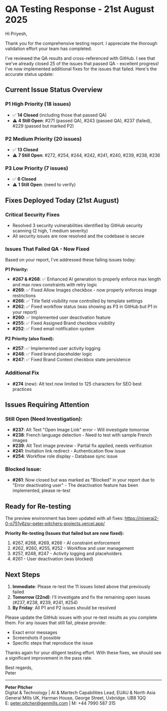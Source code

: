 # QA Testing Response - 21st August 2025

Hi Priyesh,

Thank you for the comprehensive testing report. I appreciate the thorough validation effort your team has completed.

I've reviewed the QA results and cross-referenced with GitHub. I see that we've already closed 25 of the issues that passed QA - excellent progress! I've now implemented additional fixes for the issues that failed. Here's the accurate status update:

## Current Issue Status Overview

### P1 High Priority (18 issues)
- ✅ **14 Closed** (including those that passed QA)
- ⚠️ **4 Still Open**: #271 (passed QA), #243 (passed QA), #237 (failed), #229 (passed but marked P2)

### P2 Medium Priority (20 issues)  
- ✅ **13 Closed**
- ⚠️ **7 Still Open**: #272, #254, #244, #242, #241, #240, #239, #238, #236

### P3 Low Priority (7 issues)
- ✅ **6 Closed**
- ⚠️ **1 Still Open**: (need to verify)

## Fixes Deployed Today (21st August)

### Critical Security Fixes
- Resolved 3 security vulnerabilities identified by GitHub security scanning (2 high, 1 medium severity)
- All security issues are now resolved and the codebase is secure

### Issues That Failed QA - Now Fixed
Based on your report, I've addressed these failing issues today:

**P1 Priority:**
- **#267 & #268**: ✅ Enhanced AI generation to properly enforce max length and max rows constraints with retry logic
- **#269**: ✅ Fixed Allow Images checkbox - now properly enforces image restrictions  
- **#266**: ✅ Title field visibility now controlled by template settings
- **#262**: ✅ Fixed workflow status (was showing as P3 in GitHub but P1 in your report)
- **#260**: ✅ Implemented user deactivation feature
- **#255**: ✅ Fixed Assigned Brand checkbox visibility
- **#252**: ✅ Fixed email notification system

**P2 Priority (also fixed):**
- **#257**: ✅ Implemented user activity logging
- **#248**: ✅ Fixed brand placeholder logic
- **#247**: ✅ Fixed Brand Context checkbox state persistence

### Additional Fix
- **#274** (new): Alt text now limited to 125 characters for SEO best practices

## Issues Requiring Attention

### Still Open (Need Investigation):
- **#237**: Alt Text "Open Image Link" error - Will investigate tomorrow
- **#238**: French language detection - Need to test with sample French images
- **#239**: Alt Text image preview - Partial fix applied, needs verification
- **#241**: Invitation link redirect - Authentication flow issue
- **#254**: Workflow role display - Database sync issue

### Blocked Issue:
- **#261**: Now closed but was marked as "Blocked" in your report due to "Error deactivating user" - The deactivation feature has been implemented, please re-test

## Ready for Re-testing

The preview environment has been updated with all fixes: https://mixerai2-0-o751y6zsr-peter-pitchers-projects.vercel.app/

**Priority Re-testing (Issues that failed but are now fixed):**
1. #267, #268, #269, #266 - AI constraint enforcement
2. #262, #260, #255, #252 - Workflow and user management
3. #257, #248, #247 - Activity logging and placeholders
4. #261 - User deactivation (was blocked)

## Next Steps

1. **Immediate**: Please re-test the 11 issues listed above that previously failed
2. **Tomorrow (22nd)**: I'll investigate and fix the remaining open issues (#237, #238, #239, #241, #254)
3. **By Friday**: All P1 and P2 issues should be resolved

Please update the GitHub issues with your re-test results as you complete them. For any issues that still fail, please provide:
- Exact error messages
- Screenshots if possible
- Specific steps that reproduce the issue

Thanks again for your diligent testing effort. With these fixes, we should see a significant improvement in the pass rate.

Best regards,  
Peter

---

**Peter Pitcher**  
Digital & Technology | AI & Martech Capabilities Lead, EUAU & North Asia  
General Mills UK, Harman House, George Street, Uxbridge. UB8 1QQ  
E: peter.pitcher@genmills.com | M: +44 7990 587 315